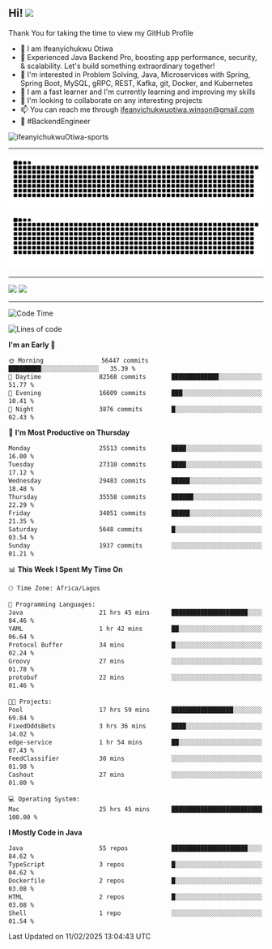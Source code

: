 <!-- BLOG-POST-LIST:START --><!-- BLOG-POST-LIST:END -->

## Hi! <img src="https://media.giphy.com/media/hvRJCLFzcasrR4ia7z/giphy.gif" width="4%"> 

Thank You for taking the time to view my GitHub Profile

- 👋 I am Ifeanyichukwu Otiwa
- 🚀 Experienced Java Backend Pro, boosting app performance, security, & scalability. Let's build something extraordinary together!
- 👀 I'm interested in Problem Solving, Java, Microservices with Spring, Spring Boot, MySQL, gRPC, REST, Kafka, git, Docker, and Kubernetes
- 🌱 I am a fast learner and I'm currently learning and improving my skills
- 💞️ I'm looking to collaborate on any interesting projects
- 📫 You can reach me through ifeanyichukwuotiwa.winson@gmail.com
- 🚀 #BackendEngineer

<p align="left" marginTop="10px"> <img src="https://komarev.com/ghpvc/?username=ifeanyichukwuOtiwa-sports&label=Profile%20views&color=0e75b6&style=for-the-badge" alt="ifeanyichukwuOtiwa-sports" /> </p>

***

<!--🐍📈SNAKEGRAPH / 🌐WEBSITE: https://github.com/Platane/snk -->
![github contribution grid snake animation](https://raw.githubusercontent.com/ifeanyichukwuOtiwa-sports/ifeanyichukwuOtiwa-sports/output/github-contribution-grid-snake-dark.svg#gh-dark-mode-only)![github contribution grid snake animation](https://raw.githubusercontent.com/ifeanyichukwuOtiwa-sports/ifeanyichukwuOtiwa-sports/output/github-contribution-grid-snake.svg#gh-light-mode-only)

***

<p float="left">
  <img float="left" src="https://github-readme-stats.vercel.app/api?username=ifeanyichukwuOtiwa-sports&count_private=true&include_all_commits=true&theme=react&show_icons=true" />
  <img float="right" src="https://github-readme-stats.vercel.app/api/top-langs/?username=ifeanyichukwuOtiwa-sports&layout=compact&show_icons=true&theme=react" /> 
</p>

***



<!--START_SECTION:waka-->
![Code Time](http://img.shields.io/badge/Code%20Time-3%2C450%20hrs%2029%20mins-blue)

![Lines of code](https://img.shields.io/badge/From%20Hello%20World%20I%27ve%20Written-40.1%20million%20lines%20of%20code-blue)

**I'm an Early 🐤** 

```text
🌞 Morning                56447 commits       █████████░░░░░░░░░░░░░░░░   35.39 % 
🌆 Daytime                82568 commits       █████████████░░░░░░░░░░░░   51.77 % 
🌃 Evening                16609 commits       ███░░░░░░░░░░░░░░░░░░░░░░   10.41 % 
🌙 Night                  3876 commits        █░░░░░░░░░░░░░░░░░░░░░░░░   02.43 % 
```
📅 **I'm Most Productive on Thursday** 

```text
Monday                   25513 commits       ████░░░░░░░░░░░░░░░░░░░░░   16.00 % 
Tuesday                  27310 commits       ████░░░░░░░░░░░░░░░░░░░░░   17.12 % 
Wednesday                29483 commits       █████░░░░░░░░░░░░░░░░░░░░   18.48 % 
Thursday                 35558 commits       ██████░░░░░░░░░░░░░░░░░░░   22.29 % 
Friday                   34051 commits       █████░░░░░░░░░░░░░░░░░░░░   21.35 % 
Saturday                 5648 commits        █░░░░░░░░░░░░░░░░░░░░░░░░   03.54 % 
Sunday                   1937 commits        ░░░░░░░░░░░░░░░░░░░░░░░░░   01.21 % 
```


📊 **This Week I Spent My Time On** 

```text
🕑︎ Time Zone: Africa/Lagos

💬 Programming Languages: 
Java                     21 hrs 45 mins      █████████████████████░░░░   84.46 % 
YAML                     1 hr 42 mins        ██░░░░░░░░░░░░░░░░░░░░░░░   06.64 % 
Protocol Buffer          34 mins             █░░░░░░░░░░░░░░░░░░░░░░░░   02.24 % 
Groovy                   27 mins             ░░░░░░░░░░░░░░░░░░░░░░░░░   01.78 % 
protobuf                 22 mins             ░░░░░░░░░░░░░░░░░░░░░░░░░   01.46 % 

🐱‍💻 Projects: 
Pool                     17 hrs 59 mins      █████████████████░░░░░░░░   69.84 % 
FixedOddsBets            3 hrs 36 mins       ████░░░░░░░░░░░░░░░░░░░░░   14.02 % 
edge-service             1 hr 54 mins        ██░░░░░░░░░░░░░░░░░░░░░░░   07.43 % 
FeedClassifier           30 mins             ░░░░░░░░░░░░░░░░░░░░░░░░░   01.98 % 
Cashout                  27 mins             ░░░░░░░░░░░░░░░░░░░░░░░░░   01.80 % 

💻 Operating System: 
Mac                      25 hrs 45 mins      █████████████████████████   100.00 % 
```

**I Mostly Code in Java** 

```text
Java                     55 repos            █████████████████████░░░░   84.62 % 
TypeScript               3 repos             █░░░░░░░░░░░░░░░░░░░░░░░░   04.62 % 
Dockerfile               2 repos             █░░░░░░░░░░░░░░░░░░░░░░░░   03.08 % 
HTML                     2 repos             █░░░░░░░░░░░░░░░░░░░░░░░░   03.08 % 
Shell                    1 repo              ░░░░░░░░░░░░░░░░░░░░░░░░░   01.54 % 
```




 Last Updated on 11/02/2025 13:04:43 UTC
<!--END_SECTION:waka-->

<!--
<p align="center">
![trophy](https://github-profile-trophy.vercel.app/?username=ifeanyichukwuOtiwa-sports&theme=onedark) (https://github.com/ryo-ma/github-profile-trophy)
</p>
-->

<!---
ifeanyi-otiwa/ifeanyi-otiwa is a ✨ special ✨ repository because its `README.md` (this file) appears on your GitHub profile.
You can click the Preview link to take a look at your changes.
--->
